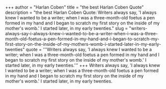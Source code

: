 +++
author = "Harlan Coben"
title = "the best Harlan Coben Quote"
description = "the best Harlan Coben Quote: Writers always say, 'I always knew I wanted to be a writer; when I was a three-month-old foetus a pen formed in my hand and I began to scratch my first story on the inside of my mother's womb.' I started later, in my early twenties."
slug = "writers-always-say-i-always-knew-i-wanted-to-be-a-writer-when-i-was-a-three-month-old-foetus-a-pen-formed-in-my-hand-and-i-began-to-scratch-my-first-story-on-the-inside-of-my-mothers-womb-i-started-later-in-my-early-twenties"
quote = '''Writers always say, 'I always knew I wanted to be a writer; when I was a three-month-old foetus a pen formed in my hand and I began to scratch my first story on the inside of my mother's womb.' I started later, in my early twenties.'''
+++
Writers always say, 'I always knew I wanted to be a writer; when I was a three-month-old foetus a pen formed in my hand and I began to scratch my first story on the inside of my mother's womb.' I started later, in my early twenties.
